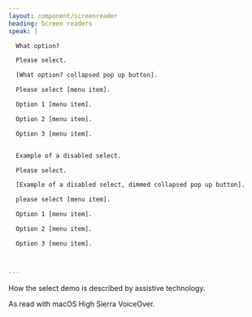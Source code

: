 ```yaml
---
layout: component/screenreader
heading: Screen readers
speak: |

  What option?

  Please select.

  [What option? collapsed pop up button].

  Please select [menu item].

  Option 1 [menu item].

  Option 2 [menu item].

  Option 3 [menu item].


  Example of a disabled select.

  Please select.

  [Example of a disabled select, dimmed collapsed pop up button].

  please select [menu item].

  Option 1 [menu item].

  Option 2 [menu item].

  Option 3 [menu item].



---
```



How the select demo is described by assistive technology.

As read with macOS High Sierra VoiceOver.

